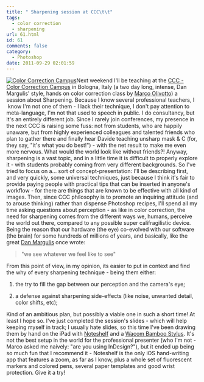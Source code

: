 ```yaml
---
title: " Sharpening session at CCC\t\t"
tags:
  - color correction
  - sharpening
url: 61.html
id: 61
comments: false
category:
  - Photoshop
date: 2011-09-29 02:01:59
---
```


[![Color Correction Campus](http://localhost:8888/wp-content/uploads/2011/09/ccc.jpg)](http://localhost:8888/?attachment_id=56)Next weekend I'll be teaching at the [CCC - Color Correction Campus](http://www.colorcorrectioncampus.com "CCC - Color Correction Campus") in Bologna, Italy (a two day long, intense, Dan Margulis' style, hands on color correction class by [Marco Olivotto](http://www.marcoolivotto.com "Marco Olivotto official website")) a session about Sharpening. Because I know several professional teachers, I  know I'm not one of them - I lack their technique, I don't pay attention to meta-language, I'm not that used to speech in public. I do consultancy, but it's an entirely different job.  Since I rarely join conferences, my presence in the next CCC is raising some fuss: not from students, who are happily unaware, but from highly experienced colleagues and talented friends who plan to gather there and finally hear Davide teaching unsharp mask & C (for, they say, "it's what you do best!") - with the net result to make me even more nervous. What would the world look like without friends?! Anyway, sharpening is a vast topic, and in a little time it is difficult to properly explore it - with students probably coming from very different backgrounds. So I've tried to focus on a... sort of concept-presentation: I'll be describing first, and very quickly, some universal techniques, just because I think it's fair to provide paying people with practical tips that can be inserted in anyone's workflow - for there are things that are known to be effective with all kind of images. Then, since CCC philosophy is to promote an inquiring attitude (and to arouse thinking) rather than dispense Photoshop recipes, I'll spend all my time asking questions about perception - as like in color correction, the need for sharpening comes from the different ways we, humans, perceive the world out there, compared to any possible super califragilistic device. Being the reason that our hardware (the eye) co-evolved with our software (the brain) for some hundreds of millions of years, and basically, like the great [Dan Margulis](http://www.ledet.com/margulis "Dan Margulis") once wrote:

> "we see whatever we feel like to see"

From this point of view, in my opinion, its easier to put in context and find the why of every sharpening technique - being them either:

1.  the try to fill the gap between our perception and the camera's eye;
    
2.  a defense against sharpening side-effects (like noise, unwanted detail, color shifts, etc);
    

Kind of an ambitious plan, but possibly a viable one in such a short time! At least I hope so. I've just completed the session's slides - which will help keeping myself in track; I usually hate slides, so this time I've been drawing them by hand on the iPad with [Noteshelf](http://www.fluidtouch.biz/noteshelf/ "Noteshelf for iPad") and a [Wacom Bamboo Stylus](http://www.wacom.com/en/Products/Bamboo/BambooStylus.aspx "Wacom Bamboo Stylus"). It's not the best setup in the world for the professional presenter (who I'm not - Marco asked me naively: "are you using InDesign?"), but it ended up being so much fun that I recommend it - Noteshelf is the only iOS hand-writing app that features a zoom, as far as I know, plus a whole set of fluorescent markers and colored pens, several paper templates and good wrist protection. Give it a try!